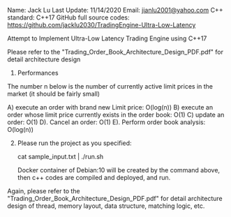 Name:  Jack Lu
Last Update: 11/14/2020
Email:  jianlu2001@yahoo.com
C++ standard: C++17
GitHub full source codes: https://github.com/jacklu2030/TradingEngine-Ultra-Low-Latency

Attempt to Implement Ultra-Low Latency Trading Engine using C++17

Please refer to the "Trading_Order_Book_Architecture_Design_PDF.pdf" for detail architecture design

1.  Performances 

The number n below is the number of currently active limit prices in the market (it should be fairly small)

A)  execute an order with brand new Limit price:  O(log(n)) 
B)  execute an order whose limit price currently exists in the order book:  O(1)
C)  update an order:  O(1)
D). Cancel an order:  O(1)
E). Perform order book analysis:   O(log(n))

2.  Please run the project as you specified:

     cat sample_input.txt | ./run.sh

     Docker container of Debian:10 will be created by the command above, then c++ codes are compiled and deployed, and run.

Again, please refer to the "Trading_Order_Book_Architecture_Design_PDF.pdf" for detail architecture design of thread, memory layout, data structure, matching logic, etc.

